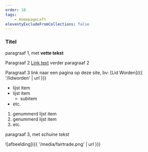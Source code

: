 ```yaml
---
order: 10
tags:
    - HomepageLeft
eleventyExcludeFromCollections: false
---
```


### Titel

paragraaf 1, met **vette tekst**

Paragraaf 2 [Link text](https://iets) verder paragraaf 2

Paragraaf 3 link naar een pagina op deze site, bv: [Lid Worden]({{ '/lidworden' | url }})

* lijst item
* lijst item
  * subitem
* etc.

1. genummerd lijst item
2. genummerd lijst item
3. etc.

paragraaf 3, met *schuine tekst*

![afbeelding]({{ '/media/fairtrade.png' | url }})
